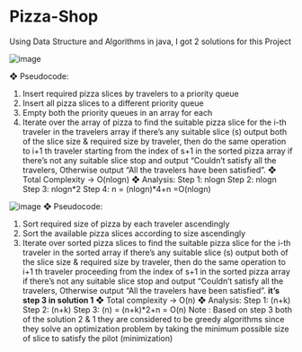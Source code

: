 # Pizza-Shop
Using Data Structure and Algorithms in java, I got 2 solutions for this Project

![image](https://user-images.githubusercontent.com/101879759/159065164-1f379ee8-abae-437e-ae49-312145b28377.png)

❖ Pseudocode:
1. Insert required pizza slices by travelers to a priority queue
2. Insert all pizza slices to a different priority queue
3. Empty both the priority queues in an array for each
4. Iterate over the array of pizza to find the suitable pizza slice for the i-th traveler in the travelers array if there’s any suitable slice (s) output both of the slice size & required size by traveler, then do the same operation to i+1 th traveler starting from the index of s+1 in the sorted pizza array if there’s not any suitable slice stop and output “Couldn’t satisfy all the travelers, Otherwise output “All the travelers have been satisfied”.
❖ Total Complexity → O(nlogn)
❖ Analysis:
Step 1: nlogn
Step 2: nlogn
Step 3: nlogn*2
Step 4: n
= (nlogn)*4+n =O(nlogn)


![image](https://user-images.githubusercontent.com/101879759/159065259-97ce8515-3d33-4352-a589-521511d25a5d.png)
❖ Pseudocode:
1. Sort required size of pizza by each traveler ascendingly
2. Sort the available pizza slices according to size ascendingly
3. Iterate over sorted pizza slices to find the suitable pizza slice for the i-th traveler in the sorted array if there’s any suitable slice (s) output both of the slice size & required size by traveler, then do the same operation to i+1 th traveler proceeding from the index of s+1 in the sorted pizza array if there’s not any suitable slice stop and output “Couldn’t satisfy all the travelers, Otherwise output “All the travelers have been satisfied”.
**it’s step 3 in solution 1**
❖ Total complexity → O(n)
❖ Analysis:
Step 1: (n+k)
Step 2: (n+k)
Step 3: (n)
= (n+k)*2+n = O(n)
Note : Based on step 3 both of the solution 2 & 1 they are considered to be greedy algorithms since they solve an optimization problem by taking the minimum possible size of slice to satisfy the pilot (minimization)
